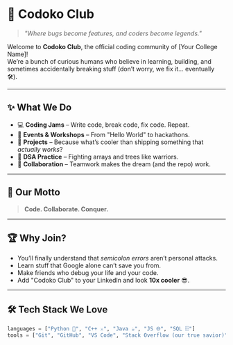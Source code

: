 # 👾 Codoko Club

> *"Where bugs become features, and coders become legends."*  

Welcome to **Codoko Club**, the official coding community of [Your College Name]!  
We’re a bunch of curious humans who believe in learning, building, and sometimes accidentally breaking stuff (don’t worry, we fix it… eventually 🛠️).  

---

## ✨ What We Do
- 💻 **Coding Jams** – Write code, break code, fix code. Repeat.  
- 🎯 **Events & Workshops** – From "Hello World" to hackathons.  
- 🚀 **Projects** – Because what’s cooler than shipping something that *actually works*?  
- 🧠 **DSA Practice** – Fighting arrays and trees like warriors.  
- 🤝 **Collaboration** – Teamwork makes the dream (and the repo) work.  

---

## 📌 Our Motto
> **Code. Collaborate. Conquer.**  

---

## 🏆 Why Join?
- You’ll finally understand that *semicolon errors* aren’t personal attacks.  
- Learn stuff that Google alone can’t save you from.  
- Make friends who debug your life and your code.  
- Add "Codoko Club" to your LinkedIn and look **10x cooler** 😎.  

---

## 🛠️ Tech Stack We Love
```python
languages = ["Python 🐍", "C++ ⚔️", "Java ☕", "JS 🌐", "SQL 🗄️"]
tools = ["Git", "GitHub", "VS Code", "Stack Overflow (our true savior)"]
